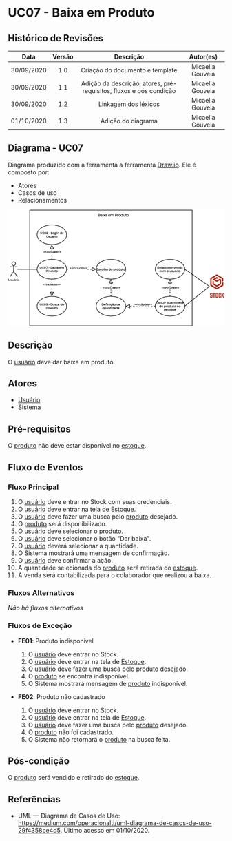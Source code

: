 # UC07 - Baixa em Produto

## Histórico de Revisões

| Data | Versão | Descrição | Autor(es) |
|:----:|:------:|:---------:|:---------:|
| 30/09/2020 | 1.0 | Criação do documento e template | Micaella Gouveia |
| 30/09/2020 | 1.1 | Adição da descrição, atores, pré-requisitos, fluxos e pós condição | Micaella Gouveia |
| 30/09/2020 | 1.2 | Linkagem dos léxicos | Micaella Gouveia |
| 01/10/2020 | 1.3 | Adição do diagrama | Micaella Gouveia |

## Diagrama - UC07
Diagrama produzido com a ferramenta a ferramenta [Draw.io](https://app.diagrams.net/). Ele é composto por:
* Atores
* Casos de uso
* Relacionamentos

![caso 7](../../../assets/diagramas/casosUso/caso7.png)

## Descrição
O [usuário](Modeling/objeto?id=usuário) deve dar baixa em produto.

## Atores
* [Usuário](Modeling/objeto?id=usuário)
* Sistema

## Pré-requisitos
O [produto](Modeling/objeto?id=Produto) não deve estar disponível no [estoque](Modeling/objeto?id=Estoque).

## Fluxo de Eventos
### Fluxo Principal
1. O [usuário](Modeling/objeto?id=usuário) deve entrar no Stock com suas credenciais.
2. O [usuário](Modeling/objeto?id=usuário) deve entrar na tela de [Estoque](Modeling/objeto?id=Estoque).
3. O [usuário](Modeling/objeto?id=usuário) deve fazer uma busca pelo [produto](Modeling/objeto?id=Produto) desejado.
4. O [produto](Modeling/objeto?id=Produto) será disponibilizado.
5. O [usuário](Modeling/objeto?id=usuário) deve selecionar o [produto](Modeling/objeto?id=Produto).
6. O [usuário](Modeling/objeto?id=usuário) deve selecionar o botão "Dar baixa".
7. O [usuário](Modeling/objeto?id=usuário) deverá selecionar a quantidade.
8. O Sistema mostrará uma mensagem de confirmação.
9. O [usuário](Modeling/objeto?id=usuário) deve confirmar a ação.
10. A quantidade selecionada do [produto](Modeling/objeto?id=Produto) será retirada do [estoque](Modeling/objeto?id=Estoque).
11. A venda será contabilizada para o colaborador que realizou a baixa.

### Fluxos Alternativos
*Não há fluxos alternativos*

### Fluxos de Exceção
* **FE01**: Produto indisponível
    1. O [usuário](Modeling/objeto?id=usuário) deve entrar no Stock.
    2. O [usuário](Modeling/objeto?id=usuário) deve entrar na tela de [Estoque](Modeling/objeto?id=Estoque).
    3. O [usuário](Modeling/objeto?id=usuário) deve fazer uma busca pelo [produto](Modeling/objeto?id=Produto) desejado.
    6. O [produto](Modeling/objeto?id=Produto) se encontra indisponível.
    7. O Sistema mostrará mensagem de [produto](Modeling/objeto?id=Produto) indisponível.

* **FE02**: Produto não cadastrado
    1. O [usuário](Modeling/objeto?id=usuário) deve entrar no Stock.
    2. O [usuário](Modeling/objeto?id=usuário) deve entrar na tela de [Estoque](Modeling/objeto?id=Estoque).
    3. O [usuário](Modeling/objeto?id=usuário) deve fazer uma busca pelo [produto](Modeling/objeto?id=Produto) desejado.
    6. O [produto](Modeling/objeto?id=Produto) não foi cadastrado.
    7. O Sistema não retornará o [produto](Modeling/objeto?id=Produto) na busca feita.

## Pós-condição
O [produto](Modeling/objeto?id=Produto) será vendido e retirado do [estoque](Modeling/objeto?id=Estoque).

## Referências
* UML — Diagrama de Casos de Uso: <https://medium.com/operacionalti/uml-diagrama-de-casos-de-uso-29f4358ce4d5>. Último acesso em 01/10/2020.